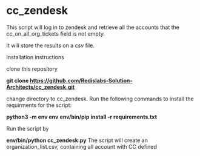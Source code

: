 # cc_zendesk

This script will log in to zendesk and retrieve all the accounts that the cc_on_all_org_tickets field is not empty.

It will store the results on a csv file.

 

Installation instructions



clone this repository 

**git clone https://github.com/Redislabs-Solution-Architects/cc_zendesk.git**

change directory to cc_zendesk.
Run the following commands to install the requirments for the script:



**python3 -m env env**
**env/bin/pip install -r requirements.txt**

Run the script by

**env/bin/python cc_zendesk.py**
The script will create an organization_list.csv, containing all account with CC defined
